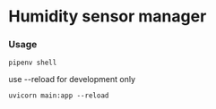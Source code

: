 # Humidity sensor manager

### Usage

```
pipenv shell
```
use --reload for development only
```
uvicorn main:app --reload
```